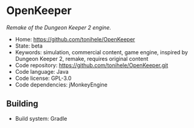# OpenKeeper

_Remake of the Dungeon Keeper 2 engine._

- Home: https://github.com/tonihele/OpenKeeper
- State: beta
- Keywords: simulation, commercial content, game engine, inspired by Dungeon Keeper 2, remake, requires original content
- Code repository: https://github.com/tonihele/OpenKeeper.git
- Code language: Java
- Code license: GPL-3.0
- Code dependencies: jMonkeyEngine

## Building

- Build system: Gradle
